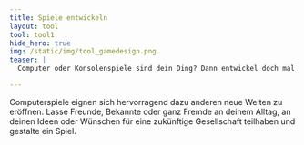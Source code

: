 ```yaml
---
title: Spiele entwickeln
layout: tool
tool: tool1
hide_hero: true
img: /static/img/tool_gamedesign.png
teaser: |
  Computer oder Konsolenspiele sind dein Ding? Dann entwickel doch mal dein Eigenes und lasse andere in deine Welten eintauchen.

---
```


Computerspiele eignen sich hervorragend dazu anderen neue Welten zu eröffnen. Lasse Freunde, Bekannte oder ganz Fremde an deinem Alltag, an deinen Ideen oder Wünschen für eine zukünftige Gesellschaft teilhaben und gestalte ein Spiel.

